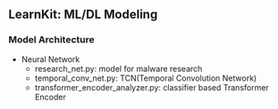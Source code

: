 ## LearnKit: ML/DL Modeling


### Model Architecture

* Neural Network
    - research_net.py: model for malware research
    - temporal_conv_net.py: TCN(Temporal Convolution Network)
    - transformer_encoder_analyzer.py: classifier based Transformer Encoder

